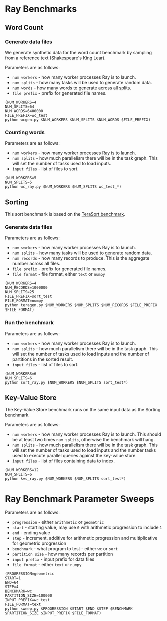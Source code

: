 # Ray Benchmarks

## Word Count

### Generate data files

We generate synthetic data for the word count benchmark by sampling from a reference text (Shakespeare's King Lear).

Parameters are as follows:

- `num workers` - how many worker processes Ray is to launch.
- `num splits` - how many tasks will be used to generate random data.
- `num words` - how many words to generate across all splits.
- `file prefix` - prefix for generated file names.


```
(NUM_WORKERS=4
NUM_SPLITS=64
NUM_WORDS=6400000
FILE_PREFIX=wc_test
python wcgen.py $NUM_WORKERS $NUM_SPLITS $NUM_WORDS $FILE_PREFIX)
```

### Counting words

Parameters are as follows:
- `num workers` - how many worker processes Ray is to launch.
- `num splits` - how much parallelism there will be in the task graph. This will set the number of tasks used to load inputs.
- `input files` - list of files to sort.

```
(NUM_WORKERS=5
NUM_SPLITS=5
python wc_ray.py $NUM_WORKERS $NUM_SPLITS wc_test_*)
```

## Sorting

This sort benchmark is based on the [TeraSort benchmark](http://hadoop.apache.org/docs/r2.7.3/api/org/apache/hadoop/examples/terasort/package-summary.html).

### Generate data files

Parameters are as follows:

- `num workers` - how many worker processes Ray is to launch.
- `num splits` - how many tasks will be used to generate random data.
- `num records` - how many records to produce. This is the aggregate number across all files.
- `file prefix` - prefix for generated file names.
- `file format` - file format, either `text` or `numpy`

```
(NUM_WORKERS=4
NUM_RECORDS=1000000
NUM_SPLITS=25
FILE_PREFIX=sort_test
FILE_FORMAT=numpy
python teragen.py $NUM_WORKERS $NUM_SPLITS $NUM_RECORDS $FILE_PREFIX $FILE_FORMAT)
```

### Run the benchmark

Parameters are as follows:

- `num workers` - how many worker processes Ray is to launch.
- `num splits` - how much parallelism there will be in the task graph. This will set the number of tasks used to load inputs and the number of partitions in the sorted result.
- `input files` - list of files to sort.

```
(NUM_WORKERS=6
NUM_SPLITS=6
python sort_ray.py $NUM_WORKERS $NUM_SPLITS sort_test*)
```

## Key-Value Store

The Key-Value Store benchmark runs on the same input data as the Sorting benchmark.

Parameters are as follows:

- `num workers` - how many worker processes Ray is to launch. This should be at least two times `num splits`, otherwise the benchmark will hang.
- `num splits` - how much parallelism there will be in the task graph. This will set the number of tasks used to load inputs and the number tasks used to execute parallel queries against the key-value store.
- `input files` - list of files containing data to index.

```
(NUM_WORKERS=12
NUM_SPLITS=6
python kvs_ray.py $NUM_WORKERS $NUM_SPLITS sort_test*)
```

# Ray Benchmark Parameter Sweeps

Parameters are as follows:

- `progression` - either `arithmetic` or `geometric`
- `start` - starting value, may use `0` with arithmetic progression to include `1`
- `end` - ending value
- `step` - increment, additive for arithmetic progression and multiplicative for geometric progression
- `benchmark` - what program to test - either `wc` or `sort`
- `partition size` - how many records per partition
- `input prefix` - input prefix for data files
- `file format` - either `text` or `numpy`

```
(PROGRESSION=geometric
START=1
END=64
STEP=4
BENCHMARK=wc
PARTITION_SIZE=100000
INPUT_PREFIX=wc_test
FILE_FORMAT=text
python sweep.py $PROGRESSION $START $END $STEP $BENCHMARK $PARTITION_SIZE $INPUT_PREFIX $FILE_FORMAT)
```